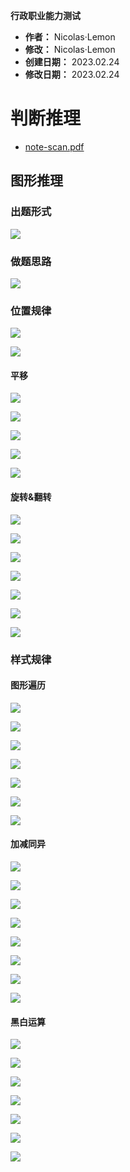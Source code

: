 **行政职业能力测试**

- **作者：** Nicolas·Lemon
- **修改：** Nicolas·Lemon
- **创建日期：** 2023.02.24
- **修改日期：** 2023.02.24

# 判断推理

* [note-scan.pdf](./res/note-scan.pdf)

## 图形推理

### 出题形式

![](administrative-test.assets/2023-02-24-10-59-16-image.png)

### 做题思路

![](administrative-test.assets/2023-02-24-11-00-49-image.png)

### 位置规律

![](administrative-test.assets/2023-02-24-16-46-13-image.png)

![](administrative-test.assets/2023-02-24-11-02-35-image.png)

#### 平移

![](administrative-test.assets/2023-02-24-16-47-14-image.png)

![](administrative-test.assets/2023-02-24-15-07-51-image.png)

![](administrative-test.assets/2023-02-24-15-08-24-image.png)

![](administrative-test.assets/2023-02-24-15-09-03-image.png)

![](administrative-test.assets/2023-02-24-15-10-23-image.png)

#### 旋转&翻转

![](administrative-test.assets/2023-02-24-16-48-03-image.png)

![](administrative-test.assets/2023-02-24-15-11-29-image.png)

![](administrative-test.assets/2023-02-24-15-11-45-image.png)

![](administrative-test.assets/2023-02-24-15-12-04-image.png)

![](administrative-test.assets/2023-02-24-15-12-27-image.png)

![](administrative-test.assets/2023-02-24-15-13-01-image.png)

![](administrative-test.assets/2023-02-24-15-13-25-image.png)

### 样式规律

#### 图形遍历

![](administrative-test.assets/2023-02-24-14-58-37-image.png)

![](administrative-test.assets/2023-02-24-14-53-52-image.png)

![](administrative-test.assets/2023-02-24-15-02-02-image.png)

![](administrative-test.assets/2023-02-24-15-02-36-image.png)

![](administrative-test.assets/2023-02-24-14-57-56-image.png)

![](administrative-test.assets/2023-02-24-14-57-04-image.png)

![](administrative-test.assets/2023-02-24-14-55-27-image.png)

#### 加减同异

![](administrative-test.assets/2023-02-24-16-10-19-image.png)

![](administrative-test.assets/2023-02-24-16-34-43-image.png)

![](administrative-test.assets/2023-02-24-16-14-20-image.png)



![](administrative-test.assets/2023-02-24-16-15-39-image.png)

![](administrative-test.assets/2023-02-24-16-21-21-image.png)

![](administrative-test.assets/2023-02-24-16-24-03-image.png)

![](administrative-test.assets/2023-02-24-16-27-51-image.png)

![](administrative-test.assets/2023-02-24-16-30-48-image.png)

#### 黑白运算

![](administrative-test.assets/2023-02-24-16-37-37-image.png)

![](administrative-test.assets/2023-02-24-16-45-00-image.png)

![](administrative-test.assets/2023-02-24-16-39-35-image.png)

![](administrative-test.assets/2023-02-24-16-40-59-image.png)

![](administrative-test.assets/2023-02-24-16-42-08-image.png)

![](administrative-test.assets/2023-02-24-16-43-30-image.png)

![](administrative-test.assets/2023-02-24-16-44-26-image.png)
